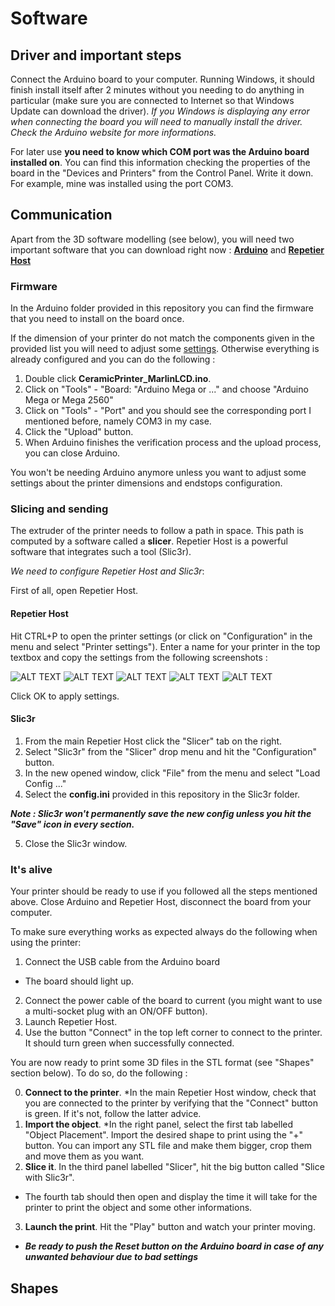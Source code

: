 # Software

## Driver and important steps
Connect the Arduino board to your computer. Running Windows, it should finish install itself after 2 minutes without you needing to do anything in particular (make sure you are connected to Internet so that Windows Update can download the driver). 
_If you Windows is displaying any error when connecting the board you will need to manually install the driver. Check the Arduino website for more informations._

For later use **you need to know which COM port was the Arduino board installed on**. You can find this information checking the properties of the board in the "Devices and Printers" from the Control Panel. Write it down. For example, mine was installed using the port COM3.


## Communication
Apart from the 3D software modelling (see below), you will need two important software that you can download right now : **[Arduino](https://www.arduino.cc/en/Main/Software)** and **[Repetier Host](http://www.repetier.com/download/)**


### Firmware
In the Arduino folder provided in this repository you can find the firmware that you need to install on the board once. 

If the dimension of your printer do not match the components given in the provided list you will need to adjust some [settings](http://solidutopia.com/marlin-firmware-user-guide-basic/). Otherwise everything is already configured and you can do the following :

1. Double click __CeramicPrinter_MarlinLCD.ino__.
2. Click on "Tools" - "Board: "Arduino Mega or ..." and choose "Arduino Mega or Mega 2560"
3. Click on "Tools" - "Port" and you should see the corresponding port I mentioned before, namely COM3 in my case.
4. Click the "Upload" button.
5. When Arduino finishes the verification process and the upload process, you can close Arduino.

You won't be needing Arduino anymore unless you want to adjust some settings about the printer dimensions and endstops configuration.

### Slicing and sending
The extruder of the printer needs to follow a path in space. This path is computed by a software called a __slicer__. Repetier Host is a powerful software that integrates such a tool (Slic3r).

_We need to configure Repetier Host and Slic3r_:

First of all, open Repetier Host.

#### Repetier Host
Hit CTRL+P to open the printer settings (or click on "Configuration" in the menu and select "Printer settings"). Enter a name for your printer in the top textbox and copy the settings from the following screenshots :

![ALT TEXT](https://github.com/Lorizio/Delta-3D-Printer/blob/master/img/Connection.JPG)
![ALT TEXT](https://github.com/Lorizio/Delta-3D-Printer/blob/master/img/Printer.JPG)
![ALT TEXT](https://github.com/Lorizio/Delta-3D-Printer/blob/master/img/Extruder.JPG)
![ALT TEXT](https://github.com/Lorizio/Delta-3D-Printer/blob/master/img/Printer_size.JPG)
![ALT TEXT](https://github.com/Lorizio/Delta-3D-Printer/blob/master/img/Advanced.JPG)

Click OK to apply settings.


#### Slic3r
1. From the main Repetier Host click the "Slicer" tab on the right. 
2. Select "Slic3r" from the "Slicer" drop menu and hit the "Configuration" button.
3. In the new opened window, click "File" from the menu and select "Load Config ..."
4. Select the **config.ini** provided in this repository in the Slic3r folder.

**_Note : Slic3r won't permanently save the new config unless you hit the "Save" icon in every section._**

5. Close the Slic3r window.


### It's alive
Your printer should be ready to use if you followed all the steps mentioned above. Close Arduino and Repetier Host, disconnect the board from your computer.

To make sure everything works as expected always do the following when using the printer:
1. Connect the USB cable from the Arduino board
* The board should light up.
2. Connect the power cable of the board to current (you might want to use a multi-socket plug with an ON/OFF button).
3. Launch Repetier Host.
4. Use the button "Connect" in the top left corner to connect to the printer. It should turn green when successfully connected.

You are now ready to print some 3D files in the STL format (see "Shapes" section below).
To do so, do the following :

0. __Connect to the printer__.
*In the main Repetier Host window, check that you are connected to the printer by verifying that the "Connect" button is green. If it's not, follow the latter advice.
1. __Import the object__. 
*In the right panel, select the first tab labelled "Object Placement". Import the desired shape to print using the "+" button. You can import any STL file and make them bigger, crop them and move them as you want. 
2. __Slice it__. In the third panel labelled "Slicer", hit the big button called "Slice with Slic3r".
* The fourth tab should then open and display the time it will take for the printer to print the object and some other informations.
3. __Launch the print__. Hit the "Play" button and watch your printer moving.
* __*Be ready to push the __Reset__ button on the Arduino board in case of any unwanted behaviour due to bad settings*__

## Shapes

